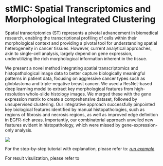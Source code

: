 # stMIC: Spatial Transcriptomics and Morphological Integrated Clustering

Spatial transcriptomics (ST) represents a pivotal advancement in biomedical research, enabling the transcriptional profiling of cells within their morphological context and providing a pivotal tool for understanding spatial heterogeneity in cancer tissues. However, current analytical approaches, akin to single-cell analysis, largely depend on gene expression, underutilizing the rich morphological information inherent in the tissue. 

We present a novel method integrating spatial transcriptomics and histopathological image data to better capture biologically meaningful patterns in patient data, focusing on aggressive cancer types such as glioblastoma and triple-negative breast cancer. We used a ResNet-based deep learning model to extract key morphological features from high-resolution whole-slide histology images. We merged these with the gene expression matrix to create a comprehensive dataset, followed by unsupervised clustering. Our integrative approach successfully pinpointed key biological features identified by manual histopathologies, such as regions of fibrosis and necrosis regions, as well as improved edge definition in EGFR-rich areas. Importantly, our combinatorial approach unveiled new features evident in histopathology, which were missed by gene-expression-only analysis.

<img src="/Users/ninasong/Desktop/spatialProject/PBS2024/stMIC/plot/workflow.png">



For the step-by-step tutorial with explanation, please refer to: [*run example*](https://github.com/USCDTG/stMIC/blob/main/Resnet_gene_exp_integration.ipynb)

For result visulization, please refer to 




